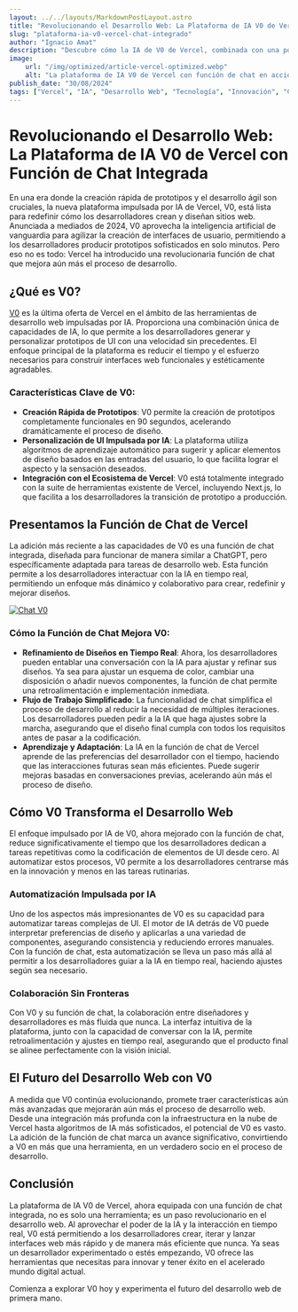 ```yaml
---
layout: ../../layouts/MarkdownPostLayout.astro
title: "Revolucionando el Desarrollo Web: La Plataforma de IA V0 de Vercel con Función de Chat Integrada"
slug: "plataforma-ia-v0-vercel-chat-integrado"
author: "Ignacio Amat"
description: "Descubre cómo la IA de V0 de Vercel, combinada con una potente función de chat, está transformando el desarrollo web al permitir la creación rápida de prototipos, automatizar tareas complejas de UI y permitir la colaboración y mejora de diseños en tiempo real."
image:
    url: "/img/optimized/article-vercel-optimized.webp"
    alt: "La plataforma de IA V0 de Vercel con función de chat en acción"
publish_date: "30/08/2024"
tags: ["Vercel", "IA", "Desarrollo Web", "Tecnología", "Innovación", "ChatGPT", "V0"]
---
```


# Revolucionando el Desarrollo Web: La Plataforma de IA V0 de Vercel con Función de Chat Integrada

En una era donde la creación rápida de prototipos y el desarrollo ágil son cruciales, la nueva plataforma impulsada por IA de Vercel, V0, está lista para redefinir cómo los desarrolladores crean y diseñan sitios web. Anunciada a mediados de 2024, V0 aprovecha la inteligencia artificial de vanguardia para agilizar la creación de interfaces de usuario, permitiendo a los desarrolladores producir prototipos sofisticados en solo minutos. Pero eso no es todo: Vercel ha introducido una revolucionaria función de chat que mejora aún más el proceso de desarrollo.

## ¿Qué es V0?

[V0](https://v0.dev/) es la última oferta de Vercel en el ámbito de las herramientas de desarrollo web impulsadas por IA. Proporciona una combinación única de capacidades de IA, lo que permite a los desarrolladores generar y personalizar prototipos de UI con una velocidad sin precedentes. El enfoque principal de la plataforma es reducir el tiempo y el esfuerzo necesarios para construir interfaces web funcionales y estéticamente agradables.

### Características Clave de V0:
- **Creación Rápida de Prototipos**: V0 permite la creación de prototipos completamente funcionales en 90 segundos, acelerando dramáticamente el proceso de diseño.
- **Personalización de UI Impulsada por IA**: La plataforma utiliza algoritmos de aprendizaje automático para sugerir y aplicar elementos de diseño basados en las entradas del usuario, lo que facilita lograr el aspecto y la sensación deseados.
- **Integración con el Ecosistema de Vercel**: V0 está totalmente integrado con la suite de herramientas existente de Vercel, incluyendo Next.js, lo que facilita a los desarrolladores la transición de prototipo a producción.

## Presentamos la Función de Chat de Vercel

La adición más reciente a las capacidades de V0 es una función de chat integrada, diseñada para funcionar de manera similar a ChatGPT, pero específicamente adaptada para tareas de desarrollo web. Esta función permite a los desarrolladores interactuar con la IA en tiempo real, permitiendo un enfoque más dinámico y colaborativo para crear, redefinir y mejorar diseños.

[![Chat V0](/img/optimized/v0-chat-feature.webp)](https://v0.dev/chat)


### Cómo la Función de Chat Mejora V0:
- **Refinamiento de Diseños en Tiempo Real**: Ahora, los desarrolladores pueden entablar una conversación con la IA para ajustar y refinar sus diseños. Ya sea para ajustar un esquema de color, cambiar una disposición o añadir nuevos componentes, la función de chat permite una retroalimentación e implementación inmediata.
- **Flujo de Trabajo Simplificado**: La funcionalidad de chat simplifica el proceso de desarrollo al reducir la necesidad de múltiples iteraciones. Los desarrolladores pueden pedir a la IA que haga ajustes sobre la marcha, asegurando que el diseño final cumpla con todos los requisitos antes de pasar a la codificación.
- **Aprendizaje y Adaptación**: La IA en la función de chat de Vercel aprende de las preferencias del desarrollador con el tiempo, haciendo que las interacciones futuras sean más eficientes. Puede sugerir mejoras basadas en conversaciones previas, acelerando aún más el proceso de diseño.

## Cómo V0 Transforma el Desarrollo Web

El enfoque impulsado por IA de V0, ahora mejorado con la función de chat, reduce significativamente el tiempo que los desarrolladores dedican a tareas repetitivas como la codificación de elementos de UI desde cero. Al automatizar estos procesos, V0 permite a los desarrolladores centrarse más en la innovación y menos en las tareas rutinarias.

### Automatización Impulsada por IA

Uno de los aspectos más impresionantes de V0 es su capacidad para automatizar tareas complejas de UI. El motor de IA detrás de V0 puede interpretar preferencias de diseño y aplicarlas a una variedad de componentes, asegurando consistencia y reduciendo errores manuales. Con la función de chat, esta automatización se lleva un paso más allá al permitir a los desarrolladores guiar a la IA en tiempo real, haciendo ajustes según sea necesario.

### Colaboración Sin Fronteras

Con V0 y su función de chat, la colaboración entre diseñadores y desarrolladores es más fluida que nunca. La interfaz intuitiva de la plataforma, junto con la capacidad de conversar con la IA, permite retroalimentación y ajustes en tiempo real, asegurando que el producto final se alinee perfectamente con la visión inicial.

## El Futuro del Desarrollo Web con V0

A medida que V0 continúa evolucionando, promete traer características aún más avanzadas que mejorarán aún más el proceso de desarrollo web. Desde una integración más profunda con la infraestructura en la nube de Vercel hasta algoritmos de IA más sofisticados, el potencial de V0 es vasto. La adición de la función de chat marca un avance significativo, convirtiendo a V0 en más que una herramienta, en un verdadero socio en el proceso de desarrollo.

## Conclusión

La plataforma de IA V0 de Vercel, ahora equipada con una función de chat integrada, no es solo una herramienta; es un paso revolucionario en el desarrollo web. Al aprovechar el poder de la IA y la interacción en tiempo real, V0 está permitiendo a los desarrolladores crear, iterar y lanzar interfaces web más rápido y de manera más eficiente que nunca. Ya seas un desarrollador experimentado o estés empezando, V0 ofrece las herramientas que necesitas para innovar y tener éxito en el acelerado mundo digital actual.

Comienza a explorar V0 hoy y experimenta el futuro del desarrollo web de primera mano.

<style>
    article p + h2 {
    font-size: 1.5em;
    font-weight: bold;
    margin-top: 1.5em;
  }

      article ul + h2 {
    font-size: 1.5em;
    font-weight: bold;
    margin-top: 1.5em;
  }

  article h2 + h1 {
    font-size: 2em;
    font-weight: bold;
    margin-top: 1.5em;
  }

    article {
        text-wrap: pretty;
    }
    
    article h3 {
    font-weight: bold;
      font-size: 1.2em;
      margin-top: 1.5em;
    }

article p {
    margin: 10px 0;
}

article ul, article ol {
    list-style-type: circle;
    margin: 10px 0 10px 20px;
}

article li h4 {
    /* add soft light font */
    font-weight: lighter;
    font-style: italic;
}

article blockquote {
    border-left: 4px solid #ddd;
    padding-left: 15px;
    color: #666;
    margin: 20px 0;
    font-style: italic;
}

article p a {
  cursor: pointer;
  font-weight: bold; /* font-bold */
  text-decoration: underline; /* underline */
  color: #fafafa; /* text-gray-900 */
  background-color: transparent; /* Remove background color */
  border: none; /* Remove border */
  padding: 0; /* Remove padding */
  transition: all 0.2s ease-in-out; /* transition */
}

article p a:hover {
  color: rgba(234, 179, 8, 0.9); /* hover:text-yellow-500/90 */
}

article p a:focus {
    z-index: 10; /* focus:z-10 */
  outline: none; /* focus:outline-none */
  border-color: #e5e7eb; /* focus:ring-gray-200 */
  box-shadow: 0 0 0 2px #e5e7eb; /* focus:ring-2 */
  color: rgba(234, 179, 8, 0.9); /* focus:text-yellow-500/90 */
}

article code {
    background-color: #f5f5f5;
    padding: 2px 4px;
    border-radius: 4px;
    font-family: 'Courier New', Courier, monospace;
}

article pre {
    background-color: #f5f5f5;
    padding: 10px;
    border-radius: 4px;
    overflow-x auto;
}

@media (min-width: 601px) and (max-width: 1024px) {
    article {
        padding: 40px;
    }
}

@media (max-width: 600px) { 
    article {
      padding: 30px;
    }

 }
</style>

